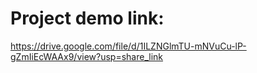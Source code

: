 # Project demo link:

  https://drive.google.com/file/d/1ILZNGlmTU-mNVuCu-lP-gZmIiEcWAAx9/view?usp=share_link
